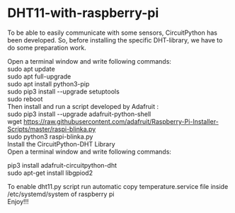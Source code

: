 ﻿# DHT11-with-raspberry-pi
To be able to easily communicate with some sensors, CircuitPython has been developed. So, before installing the specific DHT-library, we have to do some preparation work. <br />

Open a terminal window and write following commands: <br />
sudo apt update <br />
sudo apt full-upgrade <br />
sudo apt install python3-pip <br />
sudo pip3 install --upgrade setuptools <br />
sudo reboot <br />
Then install and run a script developed by Adafruit : <br />
sudo pip3 install --upgrade adafruit-python-shell <br />
wget https://raw.githubusercontent.com/adafruit/Raspberry-Pi-Installer-Scripts/master/raspi-blinka.py <br />
sudo python3 raspi-blinka.py <br />
Install the CircuitPython-DHT Library <br />
Open a terminal window and write following commands: <br />

pip3 install adafruit-circuitpython-dht <br />
sudo apt-get install libgpiod2 <br />

To enable dht11.py script run automatic copy temperature.service file inside /etc/systemd/system of raspberry pi  <br />
Enjoy!!!
